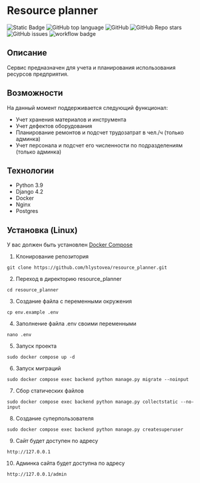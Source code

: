 # Resource planner

![Static Badge](https://img.shields.io/badge/hlystovea-resource_planner-resource_planner)
![GitHub top language](https://img.shields.io/github/languages/top/hlystovea/resource_planner)
![GitHub](https://img.shields.io/github/license/hlystovea/resource_planner)
![GitHub Repo stars](https://img.shields.io/github/stars/hlystovea/resource_planner)
![GitHub issues](https://img.shields.io/github/issues/hlystovea/resource_planner)
![workflow badge](https://github.com/hlystovea/resource_planner/actions/workflows/main.yml/badge.svg)

## Описание
Сервис предназначен для учета и планирования использования ресурсов предприятия.

## Возможности
На данный момент поддерживается следующий функционал:
- Учет хранения материалов и инструмента
- Учет дефектов оборудования
- Планирование ремонтов и подсчет трудозатрат в чел./ч (только админка)
- Учет персонала и подсчет его численности по подразделениям (только админка)

## Технологии
- Python 3.9
- Django 4.2
- Docker
- Nginx
- Postgres

## Установка (Linux)
У вас должен быть установлен [Docker Compose](https://docs.docker.com/compose/)

1. Клонирование репозитория

```git clone https://github.com/hlystovea/resource_planner.git```  

2. Переход в директорию resource_planner

```cd resource_planner```

3. Создание файла с переменными окружения

```cp env.example .env```

4. Заполнение файла .env своими переменными

```nano .env```

5. Запуск проекта

```sudo docker compose up -d```

6. Запуск миграций

```sudo docker compose exec backend python manage.py migrate --noinput```

7. Сбор статических файлов

```sudo docker compose exec backend python manage.py collectstatic --no-input```

8. Создание суперпользователя

```sudo docker compose exec backend python manage.py createsuperuser```

9. Сайт будет доступен по адресу
 
```http://127.0.0.1```

10. Админка сайта будет доступна по адресу

```http://127.0.0.1/admin```


